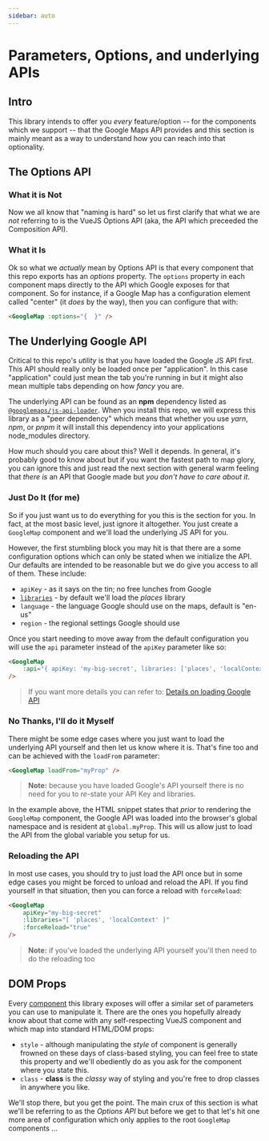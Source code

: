 ```yaml
---
sidebar: auto
---
```

# Parameters, Options, and underlying APIs

## Intro

This library intends to offer you _every_ feature/option -- for the components which we support -- that the Google Maps API provides and this section is mainly meant as a way to understand how you can reach into that optionality.

## The Options API

### What it is Not

Now we all know that "naming is hard" so let us first clarify that what we are _not_ referring to is the VueJS Options API (aka, the API which preceeded the Composition API). 

### What it Is
Ok so what we _actually_ mean by Options API is that every component that this repo exports has an _options_ property.
The `options` property in each component maps directly to the API which Google exposes for that component. So for instance, if a Google Map has a configuration element called "center" (it _does_ by the way), then you can configure that with:

```html
<GoogleMap :options="{  }" />
```

## The Underlying Google API

Critical to this repo's _utility_ is that you have loaded the Google JS API first. This API should really only be loaded once per "application". In this case "application" could just mean the tab you're running in but it might also mean multiple tabs depending on how _fancy_ you are.

The underlying API can be found as an **npm** dependency listed as [`@googlemaps/js-api-loader`](https://googlemaps.github.io/js-api-loader/index.html). When you install this repo, we will express this library as a "peer dependency" which means that whether you use _yarn_, _npm_, or _pnpm_ it will install this dependency into your applications node_modules directory.

How much should you care about this? Well it depends. In general, it's probably good to know about but if you want the fastest path to map glory, you can ignore this and just read the next section with general warm feeling that _there is_ an API that Google made but _you don't have to care about it_.

### Just Do It (for me)

So if you just want us to do everything for you this is the section for you. In fact, at the most basic level, just ignore it altogether. You just create a `GoogleMap` component and we'll load the underlying JS API for you.

However, the first stumbling block you may hit is that there are a some configuration options which can only be stated when we initialize the API. Our defaults are intended to be reasonable but we do give you access to all of them. These include:

- `apiKey` - as it says on the tin; no free lunches from Google
- [`libraries`](https://developers.google.com/maps/documentation/javascript/libraries) - by default we'll load the _places_ library
- `language` - the language Google should use on the maps, default is "en-us"
- `region` - the regional settings Google should use

Once you start needing to move away from the default configuration you will use the `api` parameter instead of the `apiKey` parameter like so:

```html
<GoogleMap 
    :api="{ apiKey: 'my-big-secret', libraries: ['places', 'localContext] }" 
/>
```
> If you want more details you can refer to: [Details on loading Google API](details-on-google-api)

### No Thanks, I'll do it Myself

There might be some edge cases where you just want to load the underlying API yourself and then let us know where it is. That's fine too and can be achieved with the `loadFrom` parameter:

```html
<GoogleMap loadFrom="myProp" />
```

> **Note:** because you have loaded Google's API yourself there is no need for you to _re_-state your API Key and libraries.

In the example above, the HTML snippet states that _prior_ to rendering the `GoogleMap` component, the Google API was loaded into the browser's global namespace and is resident at `global.myProp`. This will us allow just to load the API from the global variable you setup for us.

### Reloading the API

In most use cases, you should try to just load the API once but in some edge cases you might be forced to unload and reload the API. If you find yourself in that situation, then you can force a reload with `forceReload`:

```html
<GoogleMap 
    apiKey="my-big-secret" 
    :libraries="[ 'places', 'localContext' ]" 
    :forceReload="true" 
/>
```

> **Note:** if you've loaded the underlying API yourself you'll then need to do the reloading too

## DOM Props

Every [component](../components/) this library exposes will offer a similar set of parameters you can use to manipulate it. There are the ones you hopefully already know about that come with any self-respecting VueJS component and which map into standard HTML/DOM props:

- `style` - although manipulating the _style_ of component is generally frowned on these days of class-based styling, you can feel free to state this property and we'll obediently do as you ask for the component where you state this.
- `class` - **class** is the _classy_ way of styling and you're free to drop classes in anywhere you like. 

We'll stop there, but you get the point. The main crux of this section is what we'll be referring to as the _Options API_ but before we get to that let's hit one more area of configuration which only applies to the root `GoogleMap` components ...